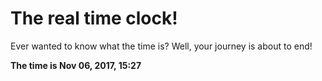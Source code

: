 # The real time clock!

Ever wanted to know what the time is? Well, your journey is about to end!

**The time is Nov 06, 2017, 15:27**